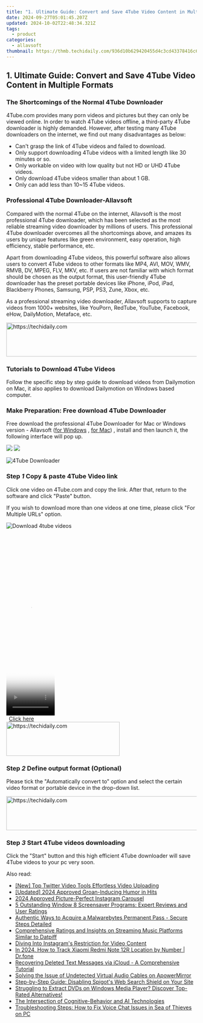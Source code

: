```yaml
---
title: "1. Ultimate Guide: Convert and Save 4Tube Video Content in Multiple Formats"
date: 2024-09-27T05:01:45.207Z
updated: 2024-10-02T22:48:34.321Z
tags:
  - product
categories:
  - allavsoft
thumbnail: https://thmb.techidaily.com/936d10b629420455d4c3cd43378416c6e205e5dc73cdd968038b275d13e490d5.png
---
```


## 1. Ultimate Guide: Convert and Save 4Tube Video Content in Multiple Formats

### The Shortcomings of the Normal 4Tube Downloader

4Tube.com provides many porn videos and pictures but they can only be viewed online. In order to watch 4Tube videos offline, a third-party 4Tube downloader is highly demanded. However, after testing many 4Tube downloaders on the internet, we find out many disadvantages as below:

* Can't grasp the link of 4Tube videos and failed to download.
* Only support downloading 4Tube videos with a limited length like 30 minutes or so.
* Only workable on video with low quality but not HD or UHD 4Tube videos.
* Only download 4Tube videos smaller than about 1 GB.
* Only can add less than 10\~15 4Tube videos.

### Professional 4Tube Downloader-Allavsoft

Compared with the normal 4Tube on the internet, Allavsoft is the most professional 4Tube downloader, which has been selected as the most reliable streaming video downloader by millions of users. This professional 4Tube downloader overcomes all the shortcomings above, and amazes its users by unique features like green environment, easy operation, high efficiency, stable performance, etc.

Apart from downloading 4Tube videos, this powerful software also allows users to convert 4Tube videos to other formats like MP4, AVI, MOV, WMV, RMVB, DV, MPEG, FLV, MKV, etc. If users are not familiar with which format should be chosen as the output format, this user-friendly 4Tube downloader has the preset portable devices like iPhone, iPod, iPad, Blackberry Phones, Samsung, PSP, PS3, Zune, Xbox, etc.

As a professional streaming video downloader, Allavsoft supports to capture videos from 1000+ websites, like YouPorn, RedTube, YouTube, Facebook, eHow, DailyMotion, Metaface, etc.

<!-- affiliate ads begin -->
<a href="https://bluettide.pxf.io/c/5597632/2141683/17092" target="_top" id="2141683">
  <img src="//a.impactradius-go.com/display-ad/17092-2141683" border="0" alt="https://techidaily.com" width="728" height="90"/>
</a>
<img height="0" width="0" src="https://bluettide.pxf.io/i/5597632/2141683/17092" style="position:absolute;visibility:hidden;" border="0" />
<!-- affiliate ads end -->

### Tutorials to Download 4Tube Videos

Follow the specific step by step guide to download videos from Dailymotion on Mac, it also applies to download Dailymotion on Windows based computer.

### Make Preparation: Free download 4Tube Downloader

Free download the professional 4Tube Downloader for Mac or Windows version - Allavsoft ([for Windows](https://tools.techidaily.com/allavsoft/products/) , [for Mac](https://tools.techidaily.com/allavsoft/products/)) , install and then launch it, the following interface will pop up.

[![](https://www.allavsoft.com/how-to/../images/how-to/free-download-win.jpg)](https://tools.techidaily.com/allavsoft/products/) [![](https://www.allavsoft.com/how-to/../images/how-to/free-download-mac.jpg)](https://tools.techidaily.com/allavsoft/products/)

![4Tube Downloader](https://www.allavsoft.com/how-to/../images/allavsoft-mac/screen-shot-600.jpg)

### Step _1_ Copy & paste 4Tube Video link

Click one video on 4Tube.com and copy the link. After that, return to the software and click "Paste" button.

If you wish to download more than one videos at one time, please click "For Multiple URLs" option.

![Download 4tube videos](https://www.allavsoft.com/how-to/../images/how-to/4tube-downloader-for-mac-windows/download-4tube-videos-to-mp4.jpg)

<!-- affiliate ads begin -->
<span id="1975658">
					<video width="128" height="480" style="cursor:pointer"
           poster="//a.impactradius-go.com/display-clicktoplayimage/1975658.png"
           onclick="if(!this.playClicked){this.play();this.setAttribute('controls',true);this.playClicked=true;}">
	   <source src="//a.impactradius-go.com/display-ad/22993-1975658">
	   <img src="//a.impactradius-go.com/display-clicktoplayimage/1975658.png" style="border: none; height: 100%; width: 100%; object-fit: contain">
	</video>
	<div style="width:80px;text-align:center"><a href="javascript:window.open(decodeURIComponent('https%3A%2F%2Fhomestyler.sjv.io%2Fc%2F5597632%2F1975658%2F22993'), '_blank');void(0);">Click here</a></div>
</span>
<img height="0" width="0" src="https://imp.pxf.io/i/5597632/1975658/22993" style="position:absolute;visibility:hidden;" border="0" />
<!-- affiliate ads end -->

<!-- affiliate ads begin -->
<a href="https://sentrypc.7eer.net/c/5597632/398449/3022" target="_top" id="398449">
  <img src="//a.impactradius-go.com/display-ad/3022-398449" border="0" alt="https://techidaily.com" width="300" height="90"/>
</a>
<img height="0" width="0" src="https://sentrypc.7eer.net/i/5597632/398449/3022" style="position:absolute;visibility:hidden;" border="0" />
<!-- affiliate ads end -->

### Step _2_ Define output format (Optional)

Please tick the "Automatically convert to" option and select the certain video format or portable device in the drop-down list.

<!-- affiliate ads begin -->
<a href="https://appsumo.8odi.net/c/5597632/2123750/7443" target="_top" id="2123750">
  <img src="//a.impactradius-go.com/display-ad/7443-2123750" border="0" alt="https://techidaily.com" width="728" height="90"/>
</a>
<img height="0" width="0" src="https://appsumo.8odi.net/i/5597632/2123750/7443" style="position:absolute;visibility:hidden;" border="0" />
<!-- affiliate ads end -->

### Step _3_ Start 4Tube videos downloading

Click the "Start" button and this high efficient 4Tube downloader will save 4Tube videos to your pc very soon.

<ins class="adsbygoogle"
     style="display:block"
     data-ad-format="autorelaxed"
     data-ad-client="ca-pub-7571918770474297"
     data-ad-slot="1223367746"></ins>

<ins class="adsbygoogle"
     style="display:block"
     data-ad-client="ca-pub-7571918770474297"
     data-ad-slot="8358498916"
     data-ad-format="auto"
     data-full-width-responsive="true"></ins>

<span class="atpl-alsoreadstyle">Also read:</span>
<div><ul>
<li><a href="https://article-tips.techidaily.com/new-top-twitter-video-tools-effortless-video-uploading/"><u>[New] Top Twitter Video Tools Effortless Video Uploading</u></a></li>
<li><a href="https://eaxpv-info.techidaily.com/updated-2024-approved-groan-inducing-humor-in-hits/"><u>[Updated] 2024 Approved Groan-Inducing Humor in Hits</u></a></li>
<li><a href="https://instagram-video-recordings.techidaily.com/2024-approved-picture-perfect-instagram-carousel/"><u>2024 Approved Picture-Perfect Instagram Carousel</u></a></li>
<li><a href="https://discover-forum.techidaily.com/5-outstanding-window-8-screensaver-programs-expert-reviews-and-user-ratings/"><u>5 Outstanding Window 8 Screensaver Programs: Expert Reviews and User Ratings</u></a></li>
<li><a href="https://discover-forum.techidaily.com/authentic-ways-to-acquire-a-malwarebytes-permanent-pass-secure-steps-detailed/"><u>Authentic Ways to Acquire a Malwarebytes Permanent Pass - Secure Steps Detailed</u></a></li>
<li><a href="https://discover-forum.techidaily.com/comprehensive-ratings-and-insights-on-streaming-music-platforms-similar-to-datpiff/"><u>Comprehensive Ratings and Insights on Streaming Music Platforms Similar to Datpiff</u></a></li>
<li><a href="https://instagram-video-files.techidaily.com/diving-into-instagrams-restriction-for-video-content/"><u>Diving Into Instagram's Restriction for Video Content</u></a></li>
<li><a href="https://android-location-track.techidaily.com/in-2024-how-to-track-xiaomi-redmi-note-12r-location-by-number-drfone-by-drfone-virtual-android/"><u>In 2024, How to Track Xiaomi Redmi Note 12R Location by Number | Dr.fone</u></a></li>
<li><a href="https://discover-forum.techidaily.com/recovering-deleted-text-messages-via-icloud-a-comprehensive-tutorial/"><u>Recovering Deleted Text Messages via iCloud - A Comprehensive Tutorial</u></a></li>
<li><a href="https://discover-forum.techidaily.com/solving-the-issue-of-undetected-virtual-audio-cables-on-apowermirror/"><u>Solving the Issue of Undetected Virtual Audio Cables on ApowerMirror</u></a></li>
<li><a href="https://discover-forum.techidaily.com/step-by-step-guide-disabling-spigots-web-search-shield-on-your-site/"><u>Step-by-Step Guide: Disabling Spigot's Web Search Shield on Your Site</u></a></li>
<li><a href="https://win11.techidaily.com/struggling-to-extract-dvds-on-windows-media-player-discover-top-rated-alternatives/"><u>Struggling to Extract DVDs on Windows Media Player? Discover Top-Rated Alternatives!</u></a></li>
<li><a href="https://tech-hub.techidaily.com/the-intersection-of-cognitive-behavior-and-ai-technologies/"><u>The Intersection of Cognitive-Behavior and AI Technologies</u></a></li>
<li><a href="https://sound-issues.techidaily.com/troubleshooting-steps-how-to-fix-voice-chat-issues-in-sea-of-thieves-on-pc/"><u>Troubleshooting Steps: How to Fix Voice Chat Issues in Sea of Thieves on PC</u></a></li>
</ul></div>

